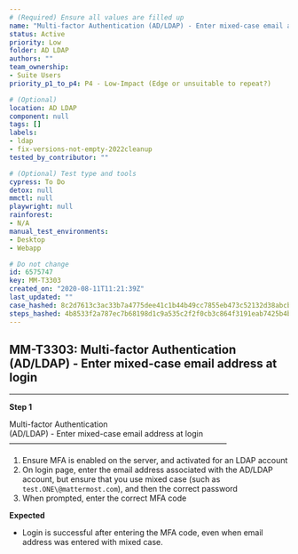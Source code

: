 ```yaml
---
# (Required) Ensure all values are filled up
name: "Multi-factor Authentication (AD/LDAP) - Enter mixed-case email address at login"
status: Active
priority: Low
folder: AD LDAP
authors: ""
team_ownership: 
- Suite Users
priority_p1_to_p4: P4 - Low-Impact (Edge or unsuitable to repeat?)

# (Optional)
location: AD LDAP
component: null
tags: []
labels: 
- ldap
- fix-versions-not-empty-2022cleanup
tested_by_contributor: ""

# (Optional) Test type and tools
cypress: To Do
detox: null
mmctl: null
playwright: null
rainforest: 
- N/A
manual_test_environments: 
- Desktop
- Webapp

# Do not change
id: 6575747
key: MM-T3303
created_on: "2020-08-11T11:21:39Z"
last_updated: ""
case_hashed: 8c2d7613c3ac33b7a4775dee41c1b44b49cc7855eb473c52132d38abcbb4aed33718b26fc8e956be5b7e01729fa9f40f
steps_hashed: 4b8533f2a787ec7b68198d1c9a535c2f2f0cb3c864f3191eab7425b4bea894b694e238b9e557e191e8b539519ae960b5
---
```


<!-- (Auto-generated) Based on frontmatter's "key" and "name" -->

## MM-T3303: Multi-factor Authentication (AD/LDAP) - Enter mixed-case email address at login

---

**Step 1**

Multi-factor Authentication\
(AD/LDAP) - Enter mixed-case email address at login\
————————————————————————————

1. Ensure MFA is enabled on the server, and activated for an LDAP account
2. On login page, enter the email address associated with the AD/LDAP account, but ensure that you use mixed case (such as `test.ONE\@mattermost.com`), and then the correct password
3. When prompted, enter the correct MFA code

**Expected**

- Login is successful after entering the MFA code, even when email address was entered with mixed case.
